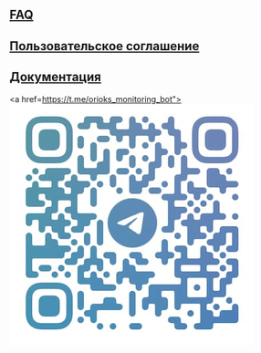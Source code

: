 ## [FAQ](./faq.html)

## [Пользовательское соглашение](./rules.html) 

## [Документация](./documentation.html) 

<a href=https://t.me/orioks_monitoring_bot"><img src="qr.jpg" alt="qr code to bot"></a>
